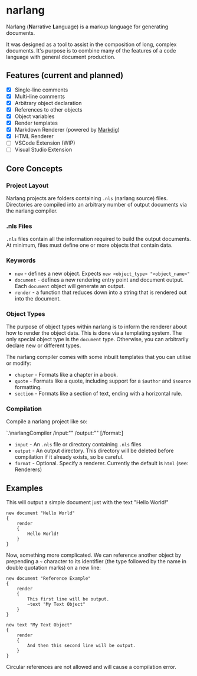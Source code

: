 # narlang

Narlang (**N**arrative **L**anguage) is a markup language for generating documents. 

It was designed as a tool to assist in the composition of long, complex documents. It's purpose is to combine many of the features of a code language with general document production.

## Features (current and planned)

- [x] Single-line comments
- [x] Multi-line comments
- [x] Arbitrary object declaration
- [x] References to other objects
- [x] Object variables
- [x] Render templates
- [x] Markdown Renderer (powered by [Markdig](https://github.com/lunet-io/markdig))
- [x] HTML Renderer
- [ ] VSCode Extension (WIP)
- [ ] Visual Studio Extension

## Core Concepts

### Project Layout

Narlang projects are folders containing `.nls` (narlang source) files. Directories are compiled into an arbitrary number of output documents via the narlang compiler.

### .nls Files

`.nls` files contain all the information required to build the output documents. At minimum, files must define one or more objects that contain data.

### Keywords

- `new` - defines a new object. Expects `new <object_type> "<object_name>"`
- `document` - defines a new rendering entry point and document output. Each `document` object will generate an output.
- `render` - a function that reduces down into a string that is rendered out into the document.

### Object Types

The purpose of object types within narlang is to inform the renderer about how to render the object data. This is done via a templating system. The only special object type is the `document` type. Otherwise, you can arbitrarily declare new or different types.

The narlang compiler comes with some inbuilt templates that you can utilise or modify:

- `chapter` - Formats like a chapter in a book.
- `quote` - Formats like a quote, including support for a `$author` and `$source` formatting.
- `section` - Formats like a section of text, ending with a horizontal rule.

### Compilation

Compile a narlang project like so:

`.\narlangCompiler /input:"<file or directory>" /output:"<directory>" [/format:<string>]

- `input` - An `.nls` file or directory containing `.nls` files
- `output` - An output directory. This directory will be deleted before compilation if it already exists, so be careful.
- `format` - Optional. Specify a renderer. Currently the default is `html` (see: Renderers)

## Examples

This will output a simple document just with the text "Hello World!"

```
new document "Hello World"
{
	render
	{
		Hello World!
	}
}
```

Now, something more complicated. We can reference another object by prepending a `~` character to its identifier (the type followed by the name in double quotation marks) on a new line:

```
new document "Reference Example"
{
	render
	{
		This first line will be output.
		~text "My Text Object"
	}
}

new text "My Text Object"
{
	render
	{
		And then this second line will be output.
	}
}
```

Circular references are not allowed and will cause a compilation error.